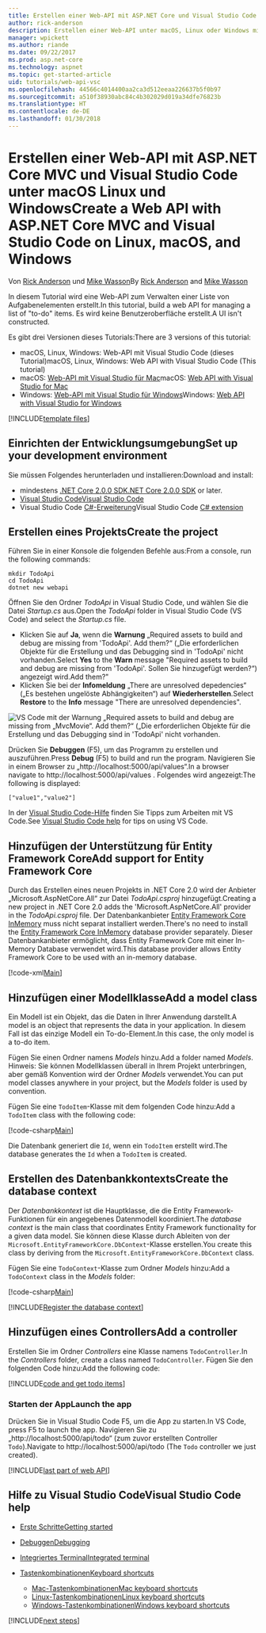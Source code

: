 ```yaml
---
title: Erstellen einer Web-API mit ASP.NET Core und Visual Studio Code
author: rick-anderson
description: Erstellen einer Web-API unter macOS, Linux oder Windows mit ASP.NET Core MVC und Visual Studio Code
manager: wpickett
ms.author: riande
ms.date: 09/22/2017
ms.prod: asp.net-core
ms.technology: aspnet
ms.topic: get-started-article
uid: tutorials/web-api-vsc
ms.openlocfilehash: 44566c4014400aa2ca3d512eeaa226637b5f0b97
ms.sourcegitcommit: a510f38930abc84c4b302029d019a34dfe76823b
ms.translationtype: HT
ms.contentlocale: de-DE
ms.lasthandoff: 01/30/2018
---
```

# <a name="create-a-web-api-with-aspnet-core-mvc-and-visual-studio-code-on-linux-macos-and-windows"></a><span data-ttu-id="98e12-103">Erstellen einer Web-API mit ASP.NET Core MVC und Visual Studio Code unter macOS Linux und Windows</span><span class="sxs-lookup"><span data-stu-id="98e12-103">Create a Web API with ASP.NET Core MVC and Visual Studio Code on Linux, macOS, and Windows</span></span>

<span data-ttu-id="98e12-104">Von [Rick Anderson](https://twitter.com/RickAndMSFT) und [Mike Wasson](https://github.com/mikewasson)</span><span class="sxs-lookup"><span data-stu-id="98e12-104">By [Rick Anderson](https://twitter.com/RickAndMSFT) and [Mike Wasson](https://github.com/mikewasson)</span></span>

<span data-ttu-id="98e12-105">In diesem Tutorial wird eine Web-API zum Verwalten einer Liste von Aufgabenelementen erstellt.</span><span class="sxs-lookup"><span data-stu-id="98e12-105">In this tutorial, build a web API for managing a list of "to-do" items.</span></span> <span data-ttu-id="98e12-106">Es wird keine Benutzeroberfläche erstellt.</span><span class="sxs-lookup"><span data-stu-id="98e12-106">A UI isn't constructed.</span></span>

<span data-ttu-id="98e12-107">Es gibt drei Versionen dieses Tutorials:</span><span class="sxs-lookup"><span data-stu-id="98e12-107">There are 3 versions of this tutorial:</span></span>

* <span data-ttu-id="98e12-108">macOS, Linux, Windows: Web-API mit Visual Studio Code (dieses Tutorial)</span><span class="sxs-lookup"><span data-stu-id="98e12-108">macOS, Linux, Windows: Web API with Visual Studio Code (This tutorial)</span></span>
* <span data-ttu-id="98e12-109">macOS: [Web-API mit Visual Studio für Mac](xref:tutorials/first-web-api-mac)</span><span class="sxs-lookup"><span data-stu-id="98e12-109">macOS: [Web API with Visual Studio for Mac](xref:tutorials/first-web-api-mac)</span></span>
* <span data-ttu-id="98e12-110">Windows: [Web-API mit Visual Studio für Windows](xref:tutorials/first-web-api)</span><span class="sxs-lookup"><span data-stu-id="98e12-110">Windows: [Web API with Visual Studio for Windows](xref:tutorials/first-web-api)</span></span>

<!-- WARNING: The code AND images in this doc are used by uid: tutorials/web-api-vsc, tutorials/first-web-api-mac and tutorials/first-web-api. If you change any code/images in this tutorial, update uid: tutorials/web-api-vsc -->

[!INCLUDE[template files](../includes/webApi/intro.md)]

## <a name="set-up-your-development-environment"></a><span data-ttu-id="98e12-111">Einrichten der Entwicklungsumgebung</span><span class="sxs-lookup"><span data-stu-id="98e12-111">Set up your development environment</span></span>

<span data-ttu-id="98e12-112">Sie müssen Folgendes herunterladen und installieren:</span><span class="sxs-lookup"><span data-stu-id="98e12-112">Download and install:</span></span>
- <span data-ttu-id="98e12-113">mindestens [.NET Core 2.0.0 SDK](https://www.microsoft.com/net/core)</span><span class="sxs-lookup"><span data-stu-id="98e12-113">[.NET Core 2.0.0 SDK](https://www.microsoft.com/net/core) or later.</span></span>
- [<span data-ttu-id="98e12-114">Visual Studio Code</span><span class="sxs-lookup"><span data-stu-id="98e12-114">Visual Studio Code</span></span>](https://code.visualstudio.com)
- <span data-ttu-id="98e12-115">Visual Studio Code [C#-Erweiterung](https://marketplace.visualstudio.com/items?itemName=ms-vscode.csharp)</span><span class="sxs-lookup"><span data-stu-id="98e12-115">Visual Studio Code [C# extension](https://marketplace.visualstudio.com/items?itemName=ms-vscode.csharp)</span></span>

## <a name="create-the-project"></a><span data-ttu-id="98e12-116">Erstellen eines Projekts</span><span class="sxs-lookup"><span data-stu-id="98e12-116">Create the project</span></span>

<span data-ttu-id="98e12-117">Führen Sie in einer Konsole die folgenden Befehle aus:</span><span class="sxs-lookup"><span data-stu-id="98e12-117">From a console, run the following commands:</span></span>

```console
mkdir TodoApi
cd TodoApi
dotnet new webapi
```

<span data-ttu-id="98e12-118">Öffnen Sie den Ordner *TodoApi* in Visual Studio Code, und wählen Sie die Datei *Startup.cs* aus.</span><span class="sxs-lookup"><span data-stu-id="98e12-118">Open the *TodoApi* folder in Visual Studio Code (VS Code) and select the *Startup.cs* file.</span></span>

- <span data-ttu-id="98e12-119">Klicken Sie auf **Ja**, wenn die **Warnung** „Required assets to build and debug are missing from 'TodoApi'. Add them?“ („Die erforderlichen Objekte für die Erstellung und das Debugging sind in 'TodoApi' nicht vorhanden.</span><span class="sxs-lookup"><span data-stu-id="98e12-119">Select **Yes** to the **Warn** message "Required assets to build and debug are missing from 'TodoApi'.</span></span> <span data-ttu-id="98e12-120">Sollen Sie hinzugefügt werden?“) angezeigt wird.</span><span class="sxs-lookup"><span data-stu-id="98e12-120">Add them?"</span></span>
- <span data-ttu-id="98e12-121">Klicken Sie bei der **Infomeldung** „There are unresolved depedencies“ („Es bestehen ungelöste Abhängigkeiten“) auf **Wiederherstellen**.</span><span class="sxs-lookup"><span data-stu-id="98e12-121">Select **Restore** to the **Info** message "There are unresolved dependencies".</span></span>

<!-- uid: tutorials/first-mvc-app-xplat/start-mvc uses the pic below. If you change it, make sure it's consistent -->

![VS Code mit der Warnung „Required assets to build and debug are missing from „MvcMovie“. Add them?“ („Die erforderlichen Objekte für die Erstellung und das Debugging sind in 'TodoApi' nicht vorhanden.](web-api-vsc/_static/vsc_restore.png)

<span data-ttu-id="98e12-125">Drücken Sie **Debuggen** (F5), um das Programm zu erstellen und auszuführen.</span><span class="sxs-lookup"><span data-stu-id="98e12-125">Press **Debug** (F5) to build and run the program.</span></span> <span data-ttu-id="98e12-126">Navigieren Sie in einem Browser zu „http://localhost:5000/api/values“.</span><span class="sxs-lookup"><span data-stu-id="98e12-126">In a browser navigate to http://localhost:5000/api/values .</span></span> <span data-ttu-id="98e12-127">Folgendes wird angezeigt:</span><span class="sxs-lookup"><span data-stu-id="98e12-127">The following is displayed:</span></span>

`["value1","value2"]`

<span data-ttu-id="98e12-128">In der [Visual Studio Code-Hilfe](#visual-studio-code-help) finden Sie Tipps zum Arbeiten mit VS Code.</span><span class="sxs-lookup"><span data-stu-id="98e12-128">See [Visual Studio Code help](#visual-studio-code-help) for tips on using VS Code.</span></span>

## <a name="add-support-for-entity-framework-core"></a><span data-ttu-id="98e12-129">Hinzufügen der Unterstützung für Entity Framework Core</span><span class="sxs-lookup"><span data-stu-id="98e12-129">Add support for Entity Framework Core</span></span>

<span data-ttu-id="98e12-130">Durch das Erstellen eines neuen Projekts in .NET Core 2.0 wird der Anbieter „Microsoft.AspNetCore.All“ zur Datei *TodoApi.csproj* hinzugefügt.</span><span class="sxs-lookup"><span data-stu-id="98e12-130">Creating a new project in .NET Core 2.0 adds the 'Microsoft.AspNetCore.All' provider in the *TodoApi.csproj* file.</span></span> <span data-ttu-id="98e12-131">Der Datenbankanbieter [Entity Framework Core InMemory](https://docs.microsoft.com/ef/core/providers/in-memory/) muss nicht separat installiert werden.</span><span class="sxs-lookup"><span data-stu-id="98e12-131">There's no need to install the [Entity Framework Core InMemory](https://docs.microsoft.com/ef/core/providers/in-memory/) database provider separately.</span></span> <span data-ttu-id="98e12-132">Dieser Datenbankanbieter ermöglicht, dass Entity Framework Core mit einer In-Memory Database verwendet wird.</span><span class="sxs-lookup"><span data-stu-id="98e12-132">This database provider allows Entity Framework Core to be used with an in-memory database.</span></span>

[!code-xml[Main](web-api-vsc/sample/TodoApi/TodoApi.csproj?highlight=12)]

## <a name="add-a-model-class"></a><span data-ttu-id="98e12-133">Hinzufügen einer Modellklasse</span><span class="sxs-lookup"><span data-stu-id="98e12-133">Add a model class</span></span>

<span data-ttu-id="98e12-134">Ein Modell ist ein Objekt, das die Daten in Ihrer Anwendung darstellt.</span><span class="sxs-lookup"><span data-stu-id="98e12-134">A model is an object that represents the data in your application.</span></span> <span data-ttu-id="98e12-135">In diesem Fall ist das einzige Modell ein To-do-Element.</span><span class="sxs-lookup"><span data-stu-id="98e12-135">In this case, the only model is a to-do item.</span></span>

<span data-ttu-id="98e12-136">Fügen Sie einen Ordner namens *Models* hinzu.</span><span class="sxs-lookup"><span data-stu-id="98e12-136">Add a folder named *Models*.</span></span> <span data-ttu-id="98e12-137">Hinweis: Sie können Modellklassen überall in Ihrem Projekt unterbringen, aber gemäß Konvention wird der Ordner *Models* verwendet.</span><span class="sxs-lookup"><span data-stu-id="98e12-137">You can put model classes anywhere in your project, but the *Models* folder is used by convention.</span></span>

<span data-ttu-id="98e12-138">Fügen Sie eine `TodoItem`-Klasse mit dem folgenden Code hinzu:</span><span class="sxs-lookup"><span data-stu-id="98e12-138">Add a `TodoItem` class with the following code:</span></span>

[!code-csharp[Main](first-web-api/sample/TodoApi/Models/TodoItem.cs)]

<span data-ttu-id="98e12-139">Die Datenbank generiert die `Id`, wenn ein `TodoItem` erstellt wird.</span><span class="sxs-lookup"><span data-stu-id="98e12-139">The database generates the `Id` when a `TodoItem` is created.</span></span>

## <a name="create-the-database-context"></a><span data-ttu-id="98e12-140">Erstellen des Datenbankkontexts</span><span class="sxs-lookup"><span data-stu-id="98e12-140">Create the database context</span></span>

<span data-ttu-id="98e12-141">Der *Datenbankkontext* ist die Hauptklasse, die die Entity Framework-Funktionen für ein angegebenes Datenmodell koordiniert.</span><span class="sxs-lookup"><span data-stu-id="98e12-141">The *database context* is the main class that coordinates Entity Framework functionality for a given data model.</span></span> <span data-ttu-id="98e12-142">Sie können diese Klasse durch Ableiten von der `Microsoft.EntityFrameworkCore.DbContext`-Klasse erstellen.</span><span class="sxs-lookup"><span data-stu-id="98e12-142">You create this class by deriving from the `Microsoft.EntityFrameworkCore.DbContext` class.</span></span>

<span data-ttu-id="98e12-143">Fügen Sie eine `TodoContext`-Klasse zum Ordner *Models* hinzu:</span><span class="sxs-lookup"><span data-stu-id="98e12-143">Add a `TodoContext` class in the *Models* folder:</span></span>

[!code-csharp[Main](first-web-api/sample/TodoApi/Models/TodoContext.cs)]

[!INCLUDE[Register the database context](../includes/webApi/register_dbContext.md)]

## <a name="add-a-controller"></a><span data-ttu-id="98e12-144">Hinzufügen eines Controllers</span><span class="sxs-lookup"><span data-stu-id="98e12-144">Add a controller</span></span>

<span data-ttu-id="98e12-145">Erstellen Sie im Ordner *Controllers* eine Klasse namens `TodoController`.</span><span class="sxs-lookup"><span data-stu-id="98e12-145">In the *Controllers* folder, create a class named `TodoController`.</span></span> <span data-ttu-id="98e12-146">Fügen Sie den folgenden Code hinzu:</span><span class="sxs-lookup"><span data-stu-id="98e12-146">Add the following code:</span></span>

[!INCLUDE[code and get todo items](../includes/webApi/getTodoItems.md)]

### <a name="launch-the-app"></a><span data-ttu-id="98e12-147">Starten der App</span><span class="sxs-lookup"><span data-stu-id="98e12-147">Launch the app</span></span>

<span data-ttu-id="98e12-148">Drücken Sie in Visual Studio Code F5, um die App zu starten.</span><span class="sxs-lookup"><span data-stu-id="98e12-148">In VS Code, press F5 to launch the app.</span></span> <span data-ttu-id="98e12-149">Navigieren Sie zu „http://localhost:5000/api/todo“ (zum zuvor erstellten Controller `Todo`).</span><span class="sxs-lookup"><span data-stu-id="98e12-149">Navigate to  http://localhost:5000/api/todo   (The `Todo` controller we just created).</span></span>

[!INCLUDE[last part of web API](../includes/webApi/end.md)]

## <a name="visual-studio-code-help"></a><span data-ttu-id="98e12-150">Hilfe zu Visual Studio Code</span><span class="sxs-lookup"><span data-stu-id="98e12-150">Visual Studio Code help</span></span>

- [<span data-ttu-id="98e12-151">Erste Schritte</span><span class="sxs-lookup"><span data-stu-id="98e12-151">Getting started</span></span>](https://code.visualstudio.com/docs)
- [<span data-ttu-id="98e12-152">Debuggen</span><span class="sxs-lookup"><span data-stu-id="98e12-152">Debugging</span></span>](https://code.visualstudio.com/docs/editor/debugging)
- [<span data-ttu-id="98e12-153">Integriertes Terminal</span><span class="sxs-lookup"><span data-stu-id="98e12-153">Integrated terminal</span></span>](https://code.visualstudio.com/docs/editor/integrated-terminal)
- [<span data-ttu-id="98e12-154">Tastenkombinationen</span><span class="sxs-lookup"><span data-stu-id="98e12-154">Keyboard shortcuts</span></span>](https://code.visualstudio.com/docs/getstarted/keybindings#_keyboard-shortcuts-reference)

  - [<span data-ttu-id="98e12-155">Mac-Tastenkombinationen</span><span class="sxs-lookup"><span data-stu-id="98e12-155">Mac keyboard shortcuts</span></span>](https://code.visualstudio.com/shortcuts/keyboard-shortcuts-macos.pdf)
  - [<span data-ttu-id="98e12-156">Linux-Tastenkombinationen</span><span class="sxs-lookup"><span data-stu-id="98e12-156">Linux keyboard shortcuts</span></span>](https://code.visualstudio.com/shortcuts/keyboard-shortcuts-linux.pdf)
  - [<span data-ttu-id="98e12-157">Windows-Tastenkombinationen</span><span class="sxs-lookup"><span data-stu-id="98e12-157">Windows keyboard shortcuts</span></span>](https://code.visualstudio.com/shortcuts/keyboard-shortcuts-windows.pdf)

[!INCLUDE[next steps](../includes/webApi/next.md)]


